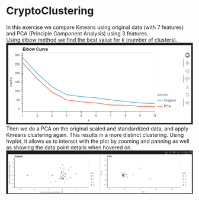 # CryptoClustering
In this exercise we compare Kmeans using original data (with 7 features) and PCA (Principle Component Analysis) using 3 features.  
Using elbow method we find the best value for k (number of clusters).
<img src='Resources/elbow_method.png'/>  
Then we do a PCA on the original scaled and standardized data, and apply Kmeans clustering again.
This results in a more distinct clustering.
Using hvplot, it allows us to interact with the plot by zooming and panning as well as showing the data point details when hovered on.
<img src='Resources/clustering.png'/>


